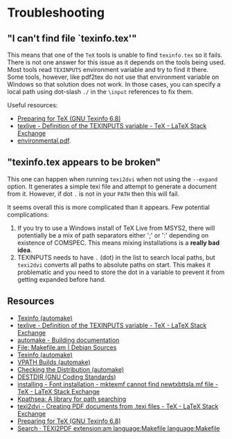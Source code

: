 # Troubleshooting

## "I can't find file `texinfo.tex'"

This means that one of the `TeX` tools is unable to find `texinfo.tex` so it fails. There is not one answer for this issue as it depends on the tools being used. Most tools read `TEXINPUTS` environment variable and try to find it there. Some tools, however, like pdf2tex do not use that environment variable on Windows so that solution does not work. In those cases, you can specify a local path using dot-slash `./` in the `\input` references to fix them.

Useful resources:

* [Preparing for TeX (GNU Texinfo 6.8)](https://www.gnu.org/software/texinfo/manual/texinfo/html_node/Preparing-for-TeX.html)
* [texlive - Definition of the TEXINPUTS variable - TeX - LaTeX Stack Exchange](https://tex.stackexchange.com/questions/93712/definition-of-the-texinputs-variable)
* [environmental.pdf](https://www2.ph.ed.ac.uk/~wjh/tex/documents/environmental.pdf).

## "texinfo.tex appears to be broken"

This one can happen when running `texi2dvi` when not using the `--expand` option. It generates a simple texi file and attempt to generate a document from it. However, if dot `.` is not in your `PATH` then this will fail.

It seems overall this is more complicated than it appears. Few potential complications:

1. If you try to use a Windows install of TeX Live from MSYS2, there will potentially be a mix of path separators either ';' or ':' depending on existence of COMSPEC. This means mixing installations is a **really bad idea**.
2. TEXINPUTS needs to have `.` (dot) in the list to search local paths, but `texi2dvi` converts all paths to absolute paths on start. This makes it problematic and you need to store the dot in a variable to prevent it from getting expanded before hand.

## Resources

* [Texinfo (automake)](https://www.gnu.org/software/automake/manual/html_node/Texinfo.html)
* [texlive - Definition of the TEXINPUTS variable - TeX - LaTeX Stack Exchange](https://tex.stackexchange.com/questions/93712/definition-of-the-texinputs-variable)
* [automake - Building documentation](https://gnu.huihoo.org/automake-1.5/html_chapter/automake_12.html)
* [File: Makefile.am | Debian Sources](https://sources.debian.org/src/texinfo/6.5.0.dfsg.1-4/Makefile.am/)
* [Texinfo (automake)](https://www.gnu.org/software/automake/manual/html_node/Texinfo.html)
* [VPATH Builds (automake)](https://www.gnu.org/software/automake/manual/html_node/VPATH-Builds.html)
* [Checking the Distribution (automake)](https://www.gnu.org/software/automake/manual/html_node/Checking-the-Distribution.html)
* [DESTDIR (GNU Coding Standards)](https://www.gnu.org/prep/standards/html_node/DESTDIR.html)
* [installing - Font installation - mktexmf cannot find newtxbttsla.mf file - TeX - LaTeX Stack Exchange](https://tex.stackexchange.com/questions/213960/font-installation-mktexmf-cannot-find-newtxbttsla-mf-file)
* [Kpathsea: A library for path searching](https://www.tug.org/texinfohtml/kpathsea.html#Introduction)
* [texi2dvi - Creating PDF documents from .texi files - TeX - LaTeX Stack Exchange](https://tex.stackexchange.com/questions/71604/creating-pdf-documents-from-texi-files)
* [Preparing for TeX (GNU Texinfo 6.8)](https://www.gnu.org/software/texinfo/manual/texinfo/html_node/Preparing-for-TeX.html)
* [Search · TEXI2PDF extension:am language:Makefile language:Makefile](https://github.com/search?l=Makefile&p=2&q=TEXI2PDF+extension%3Aam+language%3AMakefile+language%3AMakefile&ref=advsearch&type=Code)
